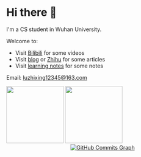 # Hi there 👋

I'm a CS student in Wuhan University.

Welcome to:

- Visit [Bilibili](https://space.bilibili.com/261543088) for some videos
- Visit [blog](https://luzhixing12345.github.io/) or [Zhihu](https://www.zhihu.com/people/lu-zhi-xing-66-64) for some articles
- Visit [learning notes](https://github.com/learner-lu) for some notes

Email: luzhixing12345@163.com

<!-- 生成图片见https://metrics.lecoq.io/ -->

<!-- 参考[README 中获取动态生成的 GitHub 统计信息](https://github.com/anuraghazra/github-readme-stats/blob/master/docs/readme_cn.md),修改为你自己的即可 -->

<!-- GitHub数据统计 -->
<div >
  <img height="150px" src="https://github-readme-stats.vercel.app/api?username=luzhixing12345&hide_title=true&hide_border=true&show_icons=trueline_height=21&text_color=000&icon_color=000&bg_color=0,ea6161,ffc64d,fffc4d,52fa5a&theme=graywhite" />
  <img height="150px" src="https://github-readme-stats.vercel.app/api/top-langs/?username=luzhixing12345&hide_title=true&hide_border=true&layout=compact&langs_count=6&text_color=000&icon_color=fff&bg_color=0,52fa5a,4dfcff,c64dff&theme=graywhite" />
</div>


<!-- GitHub Activity Graph -->
<div align="center"><a href="http://www.github.com/luzhixing12345"><img src="https://activity-graph.herokuapp.com/graph?username=luzhixing12345&bg_color=1c1917&color=ffffff&line=3382ed&point=ffffff&area_color=1c1917&area=true&hide_border=true&custom_title=GitHub%20Commits%20Graph" alt="GitHub Commits Graph" /></div>

<!-- ![Metrics](https://metrics.lecoq.io/luzhixing12345?template=classic&isocalendar=1&followup=1&code=1&base.indepth=false&base.hireable=false&isocalendar.duration=half-year&followup.sections=repositories&followup.indepth=false&code.lines=12&code.load=400&code.days=3&code.visibility=public&config.timezone=Asia%2FShanghai) -->

